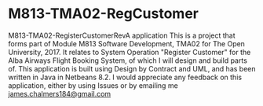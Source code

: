 # M813-TMA02-RegCustomer
M813-TMA02-RegisterCustomerRevA application
This is a project that forms part of Module M813 Software Development, TMA02 for The Open University, 2017. It relates to System Operation "Register Customer" for the Alba Airways Flight Booking System, of which I will design and build parts of. This application is built using Design by Contract and UML, and has been written in Java in Netbeans 8.2.                                                           I would appreciate any feedback on this application, either by using Issues or by emailing me james.chalmers184@gmail.com
